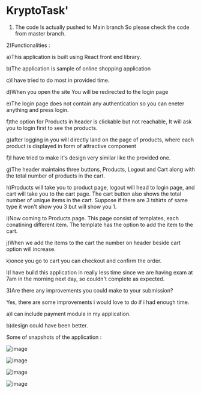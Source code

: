 # KryptoTask'
1) The code Is actually pushed to Main branch So please check the code from master branch.

2)Functionalities :
  
  a)This application is built using React front end library.
  
  b)The application is sample of online shopping application
  
  c)I have tried to do most in provided time.
  
  d)When you open the site You will be redirected to the login page
  
  e)The login page does not contain any authentication so you can eneter anything and press login.
  
  f)the option for Products in header is clickable but not reachable, It will ask you to login first to see the products.
  
  g)after logging in you will directly land on the page of products, where each product is displayed in form of attractive component
  
  f)I have tried to make it's design very similar like the provided one. 
  
  g)The header maintains three buttons, Products, Logout and Cart along with the total number of products in the cart.
  
  h)Products will take you to product page, logout will head to login page, and cart will take you to the cart page. The cart button also shows the total number of           unique items in the cart. Suppose if there are 3 tshirts of same type it won't show you 3 but will show you 1.
  
  i)Now coming to Products page. This page consist of templates, each conatining different item. The template has the option to add the item to the cart.
  
  j)When we add the items to the cart the number on header beside cart option will increase.
  
  k)once you go to cart you can checkout and confirm the order.
  
  l)I have build this application in really less time since we are having exam at 7am in the morning next day, so couldn't complete as expected.
 
3)Are there any improvements you could make to your submission?

Yes, there are some improvements i would love to do if i had enough time.

a)I can include payment module in my application.

b)design could have been better.


Some of snapshots of the application : 

![image](https://user-images.githubusercontent.com/66294871/181879695-628ef498-aa10-4842-bca4-03f01c498078.png)

![image](https://user-images.githubusercontent.com/66294871/181879729-1160aa40-fe6c-44eb-8103-bfa6f6a2c390.png)

![image](https://user-images.githubusercontent.com/66294871/181879750-6404a1ef-5d4b-4db8-87ab-2e173394356f.png)

![image](https://user-images.githubusercontent.com/66294871/181879757-e5c9391e-42ec-45f6-88a7-450a25182847.png)



